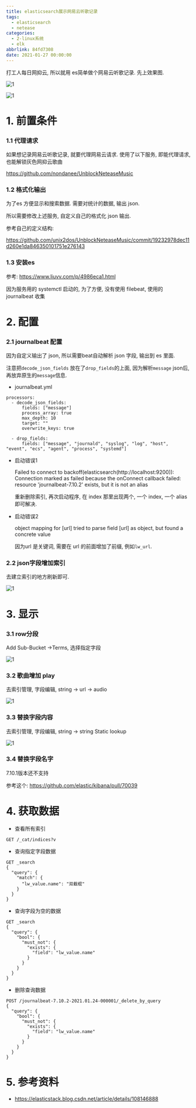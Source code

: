 ```yaml
---
title: elasticsearch展示网易云听歌记录
tags:
  - elasticsearch
  - netease
categories:
  - 2-linux系统
  - elk
abbrlink: 84fd7308
date: 2021-01-27 00:00:00
---
```


打工人每日网抑云, 所以就用 es简单做个网易云听歌记录. 先上效果图.

![1](elasticsearch展示网易云听歌记录/1.png)

<!-- more -->

![1](elasticsearch展示网易云听歌记录/2.png)



# 1. 前置条件

### 1.1 代理请求

如果想记录网易云听歌记录,  就要代理网易云请求. 使用了以下服务, 即能代理请求, 也能解锁灰色网抑云歌曲

https://github.com/nondanee/UnblockNeteaseMusic

### 1.2 格式化输出

为了es 方便显示和搜索数据.  需要对统计的数据, 输出 json.

所以需要修改上述服务, 自定义自己的格式化 json 输出.

参考自己的定义结构:

https://github.com/unix2dos/UnblockNeteaseMusic/commit/19232978dec11d260e1da846350101751e276143

### 1.3 安装es

参考: https://www.liuvv.com/p/4986eca1.html

因为服务用的 systemctl 启动的, 为了方便, 没有使用 filebeat, 使用的 journalbeat 收集



# 2. 配置

### 2.1 journalbeat 配置

因为自定义输出了 json, 所以需要beat自动解析 json 字段, 输出到 es 里面.

注意把`decode_json_fields` 放在了`drop_fields`的上面, 因为解析`message` json后, 再放弃原生的`message`信息.

+ journalbeat.yml

```
processors:
  - decode_json_fields:
      fields: ["message"]
      process_array: true
      max_depth: 10
      target: ""
      overwrite_keys: true

  - drop_fields:
      fields: ["message", "journald", "syslog", "log", "host", "event", "ecs", "agent", "process", "systemd"]
```



+ 启动错误1

  Failed to connect to backoff(elasticsearch(http://localhost:9200)): Connection marked as failed because the onConnect callback failed: resource 'journalbeat-7.10.2' exists, but it is not an alias

  

  重新删除索引, 再次启动程序,  在 index 那里出现两个, 一个 index, 一个 alias 即可解决.



+ 启动错误2 

  object mapping for [url] tried to parse field [url] as object, but found a concrete value

  

  因为url 是关键词, 需要在 url 的前面增加了前缀,  例如`lw_url`.



### 2.2 json字段增加索引


去建立索引的地方刷新即可.

![1](elasticsearch展示网易云听歌记录/3.png)



# 3. 显示

### 3.1 row分段

Add Sub-Bucket ->Terms, 选择指定字段

![1](elasticsearch展示网易云听歌记录/4.png)


### 3.2 歌曲增加 play

去索引管理, 字段编辑, string -> url -> audio

![1](elasticsearch展示网易云听歌记录/5.png)

### 3.3 替换字段内容

去索引管理, 字段编辑, string -> string Static lookup

![1](elasticsearch展示网易云听歌记录/6.png)



### 3.4 替换字段名字

 7.10.1版本还不支持

参考这个: https://github.com/elastic/kibana/pull/70039



# 4. 获取数据

+ 查看所有索引

```
GET /_cat/indices?v
```

+ 查询指定字段数据

```
GET _search
{
  "query": {
    "match": {
      "lw_value.name": "双截棍"
    }
  }
}
```

+ 查询字段为空的数据

```
GET _search
{
  "query": {
    "bool": {
      "must_not": {
        "exists": {
          "field": "lw_value.name"
        }
      }
    }
  }
}
```

+ 删除查询数据

```
POST /journalbeat-7.10.2-2021.01.24-000001/_delete_by_query
{
  "query": {
    "bool": {
      "must_not": {
        "exists": {
          "field": "lw_value.name"
        }
      }
    }
  }
}
```



# 5. 参考资料

+ https://elasticstack.blog.csdn.net/article/details/108146888